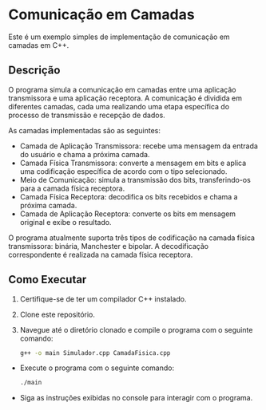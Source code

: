 # Comunicação em Camadas

Este é um exemplo simples de implementação de comunicação em camadas em C++.

## Descrição

O programa simula a comunicação em camadas entre uma aplicação transmissora e uma aplicação receptora. A comunicação é dividida em diferentes camadas, cada uma realizando uma etapa específica do processo de transmissão e recepção de dados.

As camadas implementadas são as seguintes:

- Camada de Aplicação Transmissora: recebe uma mensagem da entrada do usuário e chama a próxima camada.
- Camada Física Transmissora: converte a mensagem em bits e aplica uma codificação específica de acordo com o tipo selecionado.
- Meio de Comunicação: simula a transmissão dos bits, transferindo-os para a camada física receptora.
- Camada Física Receptora: decodifica os bits recebidos e chama a próxima camada.
- Camada de Aplicação Receptora: converte os bits em mensagem original e exibe o resultado.

O programa atualmente suporta três tipos de codificação na camada física transmissora: binária, Manchester e bipolar. A decodificação correspondente é realizada na camada física receptora.

## Como Executar

1. Certifique-se de ter um compilador C++ instalado.
2. Clone este repositório.
3. Navegue até o diretório clonado e compile o programa com o seguinte comando:

   ```bash
   g++ -o main Simulador.cpp CamadaFisica.cpp

- Execute o programa com o seguinte comando:

  ```bash
  ./main

- Siga as instruções exibidas no console para interagir com o programa.
